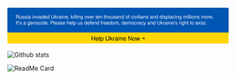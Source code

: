 [![Stand With Ukraine](https://raw.githubusercontent.com/vshymanskyy/StandWithUkraine/main/banner2-direct.svg)](https://vshymanskyy.github.io/StandWithUkraine)

![Github stats](https://github-readme-stats.vercel.app/api?username=Frank-vdm)

![ReadMe Card](https://github-readme-stats.vercel.app/api/pin/?username=Frank-vdm&repo=React-Native-Azure-Iot-Client)
